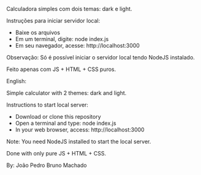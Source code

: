 Calculadora simples com dois temas: dark e light.

Instruções para iniciar servidor local:
  - Baixe os arquivos
  - Em um terminal, digite: node index.js
  - Em seu navegador, acesse: http://localhost:3000

Observação: 
  Só é possível iniciar o servidor local tendo NodeJS instalado.

Feito apenas com JS + HTML + CSS puros.

English: 

Simple calculator with 2 themes: dark and light.

Instructions to start local server:
  - Download or clone this repository
  - Open a terminal and type: node index.js
  - In your web browser, access: http://localhost:3000

Note:
  You need NodeJS installed to start the local server.
  
Done with only pure JS + HTML + CSS. 

By: João Pedro Bruno Machado
